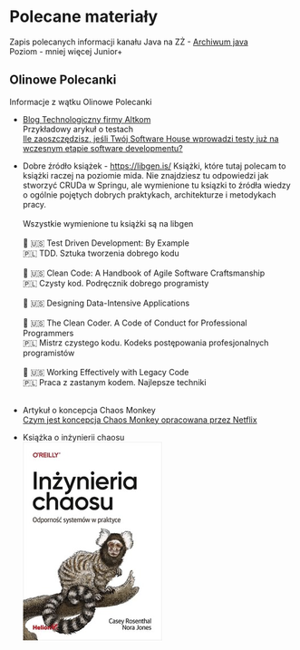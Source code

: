 # Polecane materiały

Zapis polecanych informacji kanału Java na ZŻ - [Archiwum java](https://discord.com/channels/747549818938851384/749313399086645269)<br/>
Poziom - mniej więcej Junior+

## Olinowe Polecanki

Informacje z wątku Olinowe Polecanki

- [Blog Technologiczny firmy Altkom](https://www.altkomsoftware.com/pl/blog/)<br/>
  Przykładowy arykuł o testach<br/>
  [Ile zaoszczędzisz, jeśli Twój Software House wprowadzi testy już na wczesnym etapie software developmentu?](https://www.altkomsoftware.com/pl/blog/ile-zaoszczedzisz-jesli-twoj-software-house-wprowadzi-testy-juz-na-wczesnym-etapie-software-developmentu/)

- Dobre źródło książek -
  https://libgen.is/
  Książki, które tutaj polecam to książki raczej na poziomie mida. Nie znajdziesz tu odpowiedzi jak stworzyć CRUDa w Springu, ale wymienione tu ksiązki to źródła wiedzy o ogólnie pojętych dobrych praktykach, architekturze i metodykach pracy.<br/><br/>
  Wszystkie wymienione tu książki są na libgen<br/><br/>
  📔 🇺🇸 Test Driven Development: By Example <br/>
  🇵🇱 TDD. Sztuka tworzenia dobrego kodu<br/><br/>
  📔 🇺🇸 Clean Code: A Handbook of Agile Software Craftsmanship <br/>
  🇵🇱 Czysty kod. Podręcznik dobrego programisty<br/><br/>
  📔 🇺🇸 Designing Data-Intensive Applications<br/><br/>
  📔 🇺🇸 The Clean Coder. A Code of Conduct for Professional Programmers <br/>
  🇵🇱 Mistrz czystego kodu. Kodeks postępowania profesjonalnych programistów<br/><br/>
  📔 🇺🇸 Working Effectively with Legacy Code <br/>
  🇵🇱 Praca z zastanym kodem. Najlepsze techniki<br/><br/>

- Artykuł o koncepcja Chaos Monkey <br/>
  [Czym jest koncepcja Chaos Monkey opracowana przez Netflix](https://itwiz.pl/czym-jest-koncepcja-chaos-monkey-opracowana-przez/)

- Książka o inżynierii chaosu <br/>
 ![Inżynieria CHaous książka](chaos_engineering_book.png)
